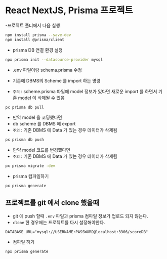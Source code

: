 # React NextJS, Prisma 프로젝트

-프로젝트 폴더에서 다음 실행

```bash
npm install prisma --save-dev
npm install @prisma/client
```

- prisma DB 연결 환경 설정

```bash
npx prisma init --datasource-provider mysql
```

- .env 파일이랑 schema.prisma 수정

- 기존에 DBMS의 Scheme 를 import 하는 명령
- `주의` : scheme.prisma 파일에 model 정보가 있다면 새로운 import 를 하면서 기존 model 이 삭제될 수 있음

```bash
px prisma db pull
```

- 만약 model 을 코딩했다면
- db scheme 를 DBMS 에 export
- `주의` : 기존 DBMS 에 Data 가 있는 경우 데이터가 삭제됨

```bash
px prisma db push
```

- 만약 model 코드를 변경했다면
- `주의` : 기존 DBMS 에 Data 가 있는 경우 데이터가 삭제됨

```bash
px prisma migrate -dev
```

- prisma 컴파일하기

```bash
px prisma generate
```

## 프로젝트를 git 에서 clone 했을때

- git 에 push 할때 `.env` 파일과 prisma 컴파일 정보가 업로드 되지 않는다.
- `clone` 한 경우에는 프로젝트를 다시 설정해야한다.

```.env
DATABASE_URL="mysql://USERNAME:PASSWORD@localhost:3306/scoreDB"
```

- 컴파일 하기

```bash
npx prisma generate
```

